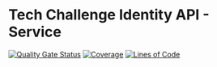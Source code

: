 # Tech Challenge Identity API - Service
[![Quality Gate Status](https://sonarcloud.io/api/project_badges/measure?project=rm350939-tech-challenge_tech-challenge-identity-api&metric=alert_status)](https://sonarcloud.io/summary/new_code?id=rm350939-tech-challenge_tech-challenge-identity-api) [![Coverage](https://sonarcloud.io/api/project_badges/measure?project=rm350939-tech-challenge_tech-challenge-identity-api&metric=coverage)](https://sonarcloud.io/summary/new_code?id=rm350939-tech-challenge_tech-challenge-identity-api) [![Lines of Code](https://sonarcloud.io/api/project_badges/measure?project=rm350939-tech-challenge_tech-challenge-identity-api&metric=ncloc)](https://sonarcloud.io/summary/new_code?id=rm350939-tech-challenge_tech-challenge-identity-api)
